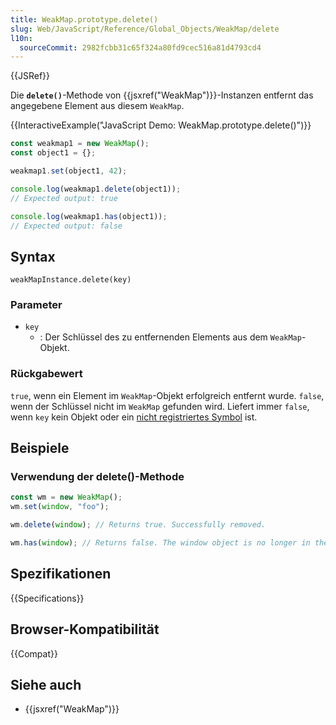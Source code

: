 ```yaml
---
title: WeakMap.prototype.delete()
slug: Web/JavaScript/Reference/Global_Objects/WeakMap/delete
l10n:
  sourceCommit: 2982fcbb31c65f324a80fd9cec516a81d4793cd4
---
```


{{JSRef}}

Die **`delete()`**-Methode von {{jsxref("WeakMap")}}-Instanzen entfernt das angegebene Element aus diesem `WeakMap`.

{{InteractiveExample("JavaScript Demo: WeakMap.prototype.delete()")}}

```js interactive-example
const weakmap1 = new WeakMap();
const object1 = {};

weakmap1.set(object1, 42);

console.log(weakmap1.delete(object1));
// Expected output: true

console.log(weakmap1.has(object1));
// Expected output: false
```

## Syntax

```js-nolint
weakMapInstance.delete(key)
```

### Parameter

- `key`
  - : Der Schlüssel des zu entfernenden Elements aus dem `WeakMap`-Objekt.

### Rückgabewert

`true`, wenn ein Element im `WeakMap`-Objekt erfolgreich entfernt wurde. `false`, wenn der Schlüssel nicht im `WeakMap` gefunden wird. Liefert immer `false`, wenn `key` kein Objekt oder ein [nicht registriertes Symbol](/de/docs/Web/JavaScript/Reference/Global_Objects/Symbol#shared_symbols_in_the_global_symbol_registry) ist.

## Beispiele

### Verwendung der delete()-Methode

```js
const wm = new WeakMap();
wm.set(window, "foo");

wm.delete(window); // Returns true. Successfully removed.

wm.has(window); // Returns false. The window object is no longer in the WeakMap.
```

## Spezifikationen

{{Specifications}}

## Browser-Kompatibilität

{{Compat}}

## Siehe auch

- {{jsxref("WeakMap")}}
